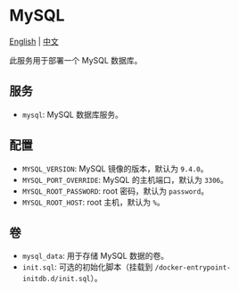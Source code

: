 # MySQL

[English](./README.md) | [中文](./README.zh.md)

此服务用于部署一个 MySQL 数据库。

## 服务

- `mysql`: MySQL 数据库服务。

## 配置

- `MYSQL_VERSION`: MySQL 镜像的版本，默认为 `9.4.0`。
- `MYSQL_PORT_OVERRIDE`: MySQL 的主机端口，默认为 `3306`。
- `MYSQL_ROOT_PASSWORD`: root 密码，默认为 `password`。
- `MYSQL_ROOT_HOST`: root 主机，默认为 `%`。

## 卷

- `mysql_data`: 用于存储 MySQL 数据的卷。
- `init.sql`: 可选的初始化脚本（挂载到 `/docker-entrypoint-initdb.d/init.sql`）。
